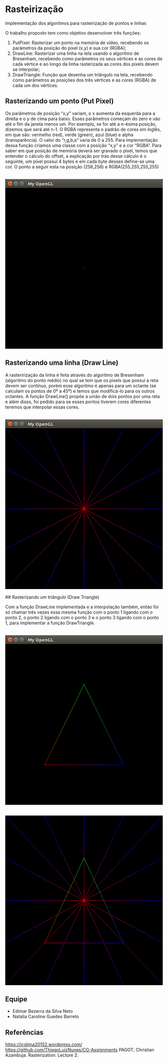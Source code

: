 # Rasteirização 
Implementação dos algoritmos para rasteirização de pontos e linhas

O trabalho proposto tem como objetivo desenvolver três funções:

1. PutPixel: Rasterizar um ponto na memória de vídeo, recebendo os parâmetros da posição do pixel (x,y) e sua cor (RGBA);
2. DrawLine: Rasterizar uma linha na tela usando o algoritmo de  Bresenham, recebendo como parâmetros os seus vértices e as cores de cada vértice e ao longo da linha rasterizada as cores dos pixels devem se interpolar;
3. DrawTriangle: Função que desenha um triângulo na tela, recebendo como parâmetros as posições dos três vértices e as cores (RGBA) de cada um dos vértices.

## Rasterizando um ponto (Put Pixel)

   Os parâmetros de posição “x,y” variam, o x aumenta da esquerda para a direita e o y de cima para baixo. Esses parâmetros começam do zero e vão até o fim da janela menos um. Por exemplo, se for até a n-ésima posição, dizemos que será até n-1.
  O RGBA representa o padrão de cores em inglês, em que são: vermelho (red), verde (green), azul (blue) e alpha (transparência). O valor do “r,g,b,a” varia de 0 a 255.
  Para implementação dessa função criamos uma classe com a posição “x,y” e a cor “RGBA”. 
  Para saber em que posição de memória deverá ser gravado o pixel, temos que entender o cálculo do offset, a explicação por trás desse cálculo é o seguinte, um píxel possui 4 bytes e em cada byte desses define-se uma cor.
  O ponto a seguir esta na posição (256,256) e RGBA(255,255,255,255)
  <p align="center">
	<br>
	<img src="./prints/putPixel.png"/ width=510px height=540px>
	<br>
</p>

## Rasterizando uma linha (Draw Line)

  A rasterirização da linha é feita através do algoritmo de Bresenham (algoritmo do ponto médio) no qual se tem que os píxels que possui a reta devem ser contínuo, porém esse algoritmo é apenas para um octante (se calculam os pontos de 0º a 45º) e temos que modificá-lo para os outros octantes.
  A função DrawLine() propõe a união de dois pontos por uma reta e além disso, foi pedido para se esses pontos tiverem cores diferentes teremos que interpolar essas cores.
 <p align="center">
	<br>
	<img src="./prints/drawline.png"/ width=510px height=540px>
	<br>
</p>
## Rasterizando um triângulo (Draw Triangle)

   Com a função DrawLine implementada e a interpolação também, então foi só chamar três vezes essa mesma função com o ponto 1 ligando com o ponto 2, o ponto 2 ligando com o ponto 3 e o ponto 3 ligando com o ponto 1, para implementar a função DrawTriangle.

<p align="center">
	<br>
	<img src="./prints/drawTrinagle.png"/ width=510px height=540px>
	<br>
</p>
<p align="center">
	<br>
	<img src="./prints/allandabout.png"/ width=510px height=540px>
	<br>
</p>

## Equipe

- Edimar Bezerra da Silva Neto 
- Natalia Caroline Guedes Barreto

## Referências

https://icglima20152.wordpress.com/
https://github.com/ThiagoLuizNunes/CG-Assignments
PAGOT, Christian Azambuja. Rasterization: Lecture 2.
